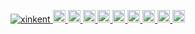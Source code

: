 <p align="left"> 
  <a href="https://github.com/xinkent/xinkent/">
    <img src="https://komarev.com/ghpvc/?username=xinkent" alt="xinkent" />
  </a>
  <a href="http://twitter.com/xinkent">
    <img height="20" src="https://img.shields.io/twitter/follow/xinkent?label=Twitter&logo=twitter&style=flat" />
  </a>
  <a href="https://github.com/xinkent">
    <img height="20" src="https://img.shields.io/github/followers/xinkent?label=follow&logo=github&style=flat" />
  </a>
  <a href="https://www.reddit.com/user/xinkent">
    <img height="20" src="https://img.shields.io/reddit/user-karma/combined/xinkent?label=Reddit&logo=reddit&style=flat" />
  </a>
  <a href="https://stackoverflow.com/users/5720201/xinkent">
    <img height="20" src="https://img.shields.io/stackexchange/stackoverflow/r/5720201?label=StackOverflow&logo=stack-overflow&style=flat" />
  </a>
  <a href="https://zenn.dev/yutakatay">
    <img height="20" src="https://zenn-badge.ganariya.vercel.app/yutakatay/liked" />
  </a>
  <a href="https://zenn.dev/xinkent">
    <img height="20" src="https://zenn-badge.ganariya.vercel.app/xinkent/followers" />
  </a>
  <a href="https://zenn.dev/xinkent">
    <img height="20" src="https://zenn-badge.ganariya.vercel.app/xinkent/articles" />
  </a>
  <a href="http://qiita.com/xinkent">
    <img height="20" src="https://qiita-badge.apiapi.app/s/xinkent/posts.svg" />
  </a>
  <a href="http://qiita.com/xinkent">
    <img height="20" src="https://qiita-badge.apiapi.app/s/xinkent/contributions.svg" />
  </a>
</p>
